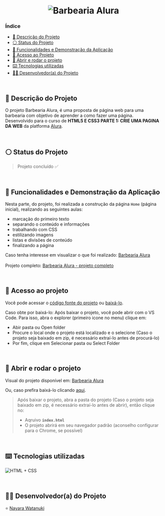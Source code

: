 <h1 align="center">
  <img alt="Barbearia Alura" src="https://raw.githubusercontent.com/nayarawatanuki/html5-css3-part1__page/main/img/README.md/Barbearia%20Alura%20-slide.png"/>
</h1>

### Índice

* [:pencil: Descrição do Projeto](#pencil-descrição-do-projeto)
* [:white_circle: Status do Projeto](#white_circle-status-do-projeto)
* [:hammer: Funcionalidades e Demonstração da Aplicação](#hammer-funcionalidades-e-demonstração-da-aplicação)
* [:open_file_folder: Acesso ao Projeto](#open_file_folder-acesso-ao-projeto)
* [:rocket: Abrir e rodar o projeto](#rocket-abrir-e-rodar-o-projeto)
* [:keyboard: Tecnologias utilizadas](#keyboard-tecnologias-utilizadas)
* [:woman_technologist: Desenvolvedor(a) do Projeto](#woman_technologist-desenvolvedora-do-projeto)

</br>

## :pencil: Descrição do Projeto
O projeto Barbearia Alura, é uma proposta de página web para uma barbearia com objetivo de aprender a como fazer uma página. Desenvolvido para o curso de **HTML5 E CSS3 PARTE 1: CRIE UMA PAGINA DA WEB** da platforma [Alura](https://www.alura.com.br/). 

</br>

## :white_circle: Status do Projeto
> Projeto concluído :white_check_mark:

</br>

## :hammer: Funcionalidades e Demonstração da Aplicação
Nesta parte, do projeto, foi realizada a construção da página `Home` (página inicial), realizando as seguintes aulas: 
- marcação do primeiro texto
- separando o conteúdo e informações
- trabalhando com CSS
- estilizando imagens
- listas e divisões de conteúdo
- finalizando a página

Caso tenha interesse em visualizar o que foi realizado: [Barbearia Alura](https://nayarawatanuki.github.io/html5-css3-part1__page/)
</br></br>
Projeto completo: [Barbearia Alura - projeto completo](https://nayarawatanuki.github.io/html5-css3-part4__page/)

</br>

## :open_file_folder: Acesso ao projeto
Você pode acessar o [código fonte do projeto](https://github.com/nayarawatanuki/html5-css3-part1__page) ou [baixá-lo](https://github.com/nayarawatanuki/html5-css3-part1__page/archive/refs/heads/main.zip).

Caso obte por baixá-lo: 
Após baixar o projeto, você pode abrir com o VS Code. Para isso, abra o explorer (primeiro icone no menu) clique em:
- Abir pasta ou Open folder
- Procure o local onde o projeto está localizado e o selecione (Caso o projeto seja baixado em zip, é necessário extraí-lo antes de procurá-lo)
- Por fim, clique em Selecionar pasta ou Select Folder

</br>

## :rocket: Abrir e rodar o projeto
Visual do projeto disponível em: [Barbearia Alura](https://nayarawatanuki.github.io/html5-css3-part1__page/) 

Ou, caso prefira baixá-lo clicando [aqui](https://github.com/nayarawatanuki/html5-css3-part1__page/archive/refs/heads/main.zip).

> Após baixar o projeto, abra a pasta do projeto (Caso o projeto seja baixado em zip, é necessário extraí-lo antes de abrir), então clique no:
> - Aqruivo **``index.html``**
> - O projeto abrirá em seu navegador padrão (aconselho configurar para o Chrome, se possível)

</br>

## :keyboard: Tecnologias utilizadas
![HTML + CSS](https://raw.githubusercontent.com/nayarawatanuki/html5-css3-part1__page/main/img/README.md/html-css.PNG)</br>

</br>

## :woman_technologist: Desenvolvedor(a) do Projeto
:star: [Nayara Watanuki](https://github.com/nayarawatanuki)
